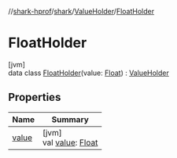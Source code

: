 //[shark-hprof](../../../../index.md)/[shark](../../index.md)/[ValueHolder](../index.md)/[FloatHolder](index.md)

# FloatHolder

[jvm]\
data class [FloatHolder](index.md)(value: [Float](https://kotlinlang.org/api/latest/jvm/stdlib/kotlin/-float/index.html)) : [ValueHolder](../index.md)

## Properties

| Name | Summary |
|---|---|
| [value](value.md) | [jvm]<br>val [value](value.md): [Float](https://kotlinlang.org/api/latest/jvm/stdlib/kotlin/-float/index.html) |
